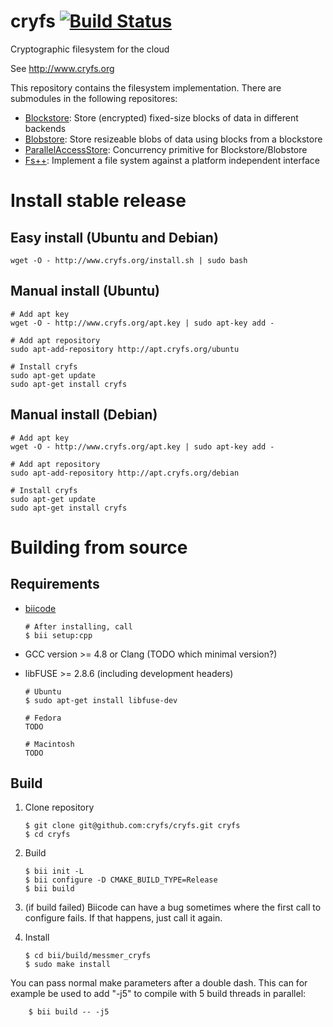 # cryfs [![Build Status](https://travis-ci.org/cryfs/cryfs.svg?branch=master)](https://travis-ci.org/cryfs/cryfs)
Cryptographic filesystem for the cloud

See http://www.cryfs.org

This repository contains the filesystem implementation. There are submodules in the following repositores:

  - [Blockstore](https://github.com/cryfs/blockstore): Store (encrypted) fixed-size blocks of data in different backends
  - [Blobstore](https://github.com/cryfs/blobstore): Store resizeable blobs of data using blocks from a blockstore
  - [ParallelAccessStore](https://github.com/cryfs/parallelaccessstore): Concurrency primitive for Blockstore/Blobstore
  - [Fs++](https://github.com/cryfs/fspp): Implement a file system against a platform independent interface

Install stable release
======================

Easy install (Ubuntu and Debian)
--------------------------------

    wget -O - http://www.cryfs.org/install.sh | sudo bash

Manual install (Ubuntu)
-----------------------

    # Add apt key
    wget -O - http://www.cryfs.org/apt.key | sudo apt-key add -

    # Add apt repository
    sudo apt-add-repository http://apt.cryfs.org/ubuntu
    
    # Install cryfs 
    sudo apt-get update
    sudo apt-get install cryfs

Manual install (Debian)
-----------------------
    # Add apt key
    wget -O - http://www.cryfs.org/apt.key | sudo apt-key add -

    # Add apt repository
    sudo apt-add-repository http://apt.cryfs.org/debian
    
    # Install cryfs 
    sudo apt-get update
    sudo apt-get install cryfs
    

Building from source
====================

Requirements
------------
  - [biicode](https://www.biicode.com/downloads)

        # After installing, call
        $ bii setup:cpp

  - GCC version >= 4.8 or Clang (TODO which minimal version?)
  - libFUSE >= 2.8.6 (including development headers)

        # Ubuntu
        $ sudo apt-get install libfuse-dev
        
        # Fedora
        TODO
        
        # Macintosh
        TODO

Build
-----
 
 1. Clone repository

        $ git clone git@github.com:cryfs/cryfs.git cryfs
        $ cd cryfs

 2. Build

        $ bii init -L
        $ bii configure -D CMAKE_BUILD_TYPE=Release
        $ bii build
        
 3. (if build failed) Biicode can have a bug sometimes where the first call to configure fails. If that happens, just call it again.

 4. Install

        $ cd bii/build/messmer_cryfs
        $ sudo make install

You can pass normal make parameters after a double dash.
This can for example be used to add "-j5" to compile with 5 build threads in parallel:

        $ bii build -- -j5
